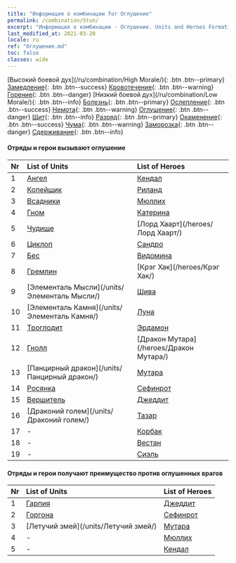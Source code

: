 ```yaml
---
title: "Информация о комбинации for Оглушение"
permalink: /combination/Stun/
excerpt: "Информация о комбинации - Оглушение. Units and Heroes Formation."
last_modified_at: 2021-03-20
locale: ru
ref: "Оглушение.md"
toc: false
classes: wide
---
```


  [Высокий боевой дух](/ru/combination/High Morale/){: .btn .btn--primary} [Замедление](/ru/combination/Slow/){: .btn .btn--success} [Кровотечение](/ru/combination/Bleeding/){: .btn .btn--warning} [Горение](/ru/combination/Burning/){: .btn .btn--danger} [Низкий боевой дух](/ru/combination/Low Morale/){: .btn .btn--info} [Болезнь](/ru/combination/Disease/){: .btn .btn--primary} [Ослепление](/ru/combination/Blind/){: .btn .btn--success} [Немота](/ru/combination/Silence/){: .btn .btn--warning} [Оглушение](/ru/combination/Stun/){: .btn .btn--danger} [Щит](/ru/combination/Shield/){: .btn .btn--info} [Разряд](/ru/combination/Static/){: .btn .btn--primary} [Окаменение](/ru/combination/Petrify/){: .btn .btn--success} [Чума](/ru/combination/Plague/){: .btn .btn--warning} [Заморозка](/ru/combination/Freeze/){: .btn .btn--danger} [Сдерживание](/ru/combination/Deterrence/){: .btn .btn--info} 


#### Отряды и герои вызывают оглушение

  | Nr |  List of Units  | List of Heroes | 
  |:---|:----------------|:---------------| 
  | 1 | [Ангел](/units/Ангел/) | [Кендал](/heroes/Кендал/) |
  | 2 | [Копейщик](/units/Копейщик/) | [Риланд](/heroes/Риланд/) |
  | 3 | [Всадники](/units/Всадники/) | [Мюллих](/heroes/Мюллих/) |
  | 4 | [Гном](/units/Гном/) | [Катерина](/heroes/Катерина/) |
  | 5 | [Чудище](/units/Чудище/) | [Лорд Хаарт](/heroes/Лорд Хаарт/) |
  | 6 | [Циклоп](/units/Циклоп/) | [Сандро](/heroes/Сандро/) |
  | 7 | [Бес](/units/Бес/) | [Видомина](/heroes/Видомина/) |
  | 8 | [Гремлин](/units/Гремлин/) | [Крэг Хак](/heroes/Крэг Хак/) |
  | 9 | [Элементаль Мысли](/units/Элементаль Мысли/) | [Шива](/heroes/Шива/) |
  | 10 | [Элементаль Камня](/units/Элементаль Камня/) | [Луна](/heroes/Луна/) |
  | 11 | [Троглодит](/units/Троглодит/) | [Эрдамон](/heroes/Эрдамон/) |
  | 12 | [Гнолл](/units/Гнолл/) | [Дракон Мутара](/heroes/Дракон Мутара/) |
  | 13 | [Панцирный дракон](/units/Панцирный дракон/) | [Мутара](/heroes/Мутара/) |
  | 14 | [Росянка](/units/Росянка/) | [Сефинрот](/heroes/Сефинрот/) |
  | 15 | [Вершитель](/units/Вершитель/) | [Джеддит](/heroes/Джеддит/) |
  | 16 | [Драконий голем](/units/Драконий голем/) | [Тазар](/heroes/Тазар/) |
  | 17 | - | [Корбак](/heroes/Корбак/) |
  | 18 | - | [Вестан](/heroes/Вестан/) |
  | 19 | - | [Сиэль](/heroes/Сиэль/) |


#### Отряды и герои получают преимущество против оглушенных врагов

  | Nr |  List of Units  | List of Heroes | 
  |:---|:----------------|:---------------| 
  | 1 | [Гарпия](/units/Гарпия/) | [Джеддит](/heroes/Джеддит/) |
  | 2 | [Горгона](/units/Горгона/) | [Сефинрот](/heroes/Сефинрот/) |
  | 3 | [Летучий змей](/units/Летучий змей/) | [Мутара](/heroes/Мутара/) |
  | 4 | - | [Мюллих](/heroes/Мюллих/) |
  | 5 | - | [Кендал](/heroes/Кендал/) |
